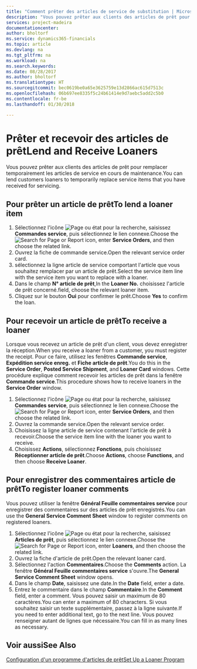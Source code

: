 ```yaml
---
title: "Comment prêter des articles de service de substitution | Microsoft Docs"
description: "Vous pouvez prêter aux clients des articles de prêt pour remplacer temporairement les articles de service en cours de maintenance."
services: project-madeira
documentationcenter: 
author: bholtorf
ms.service: dynamics365-financials
ms.topic: article
ms.devlang: na
ms.tgt_pltfrm: na
ms.workload: na
ms.search.keywords: 
ms.date: 08/28/2017
ms.author: bholtorf
ms.translationtype: HT
ms.sourcegitcommit: bec0619be0a65e3625759e13d2866ac615d7513c
ms.openlocfilehash: 06b697ee8335f5c24b61414e9d7aebc5add2c5b0
ms.contentlocale: fr-be
ms.lasthandoff: 01/30/2018

---
```

# <a name="lend-and-receive-loaners"></a><span data-ttu-id="69abe-103">Prêter et recevoir des articles de prêt</span><span class="sxs-lookup"><span data-stu-id="69abe-103">Lend and Receive Loaners</span></span>
<span data-ttu-id="69abe-104">Vous pouvez prêter aux clients des articles de prêt pour remplacer temporairement les articles de service en cours de maintenance.</span><span class="sxs-lookup"><span data-stu-id="69abe-104">You can lend customers loaners to temporarily replace service items that you have received for servicing.</span></span>  
  
## <a name="to-lend-a-loaner-item"></a><span data-ttu-id="69abe-105">Pour prêter un article de prêt</span><span class="sxs-lookup"><span data-stu-id="69abe-105">To lend a loaner item</span></span>    
1. <span data-ttu-id="69abe-106">Sélectionnez l'icône ![Page ou état pour la recherche](media/ui-search/search_small.png "Page ou état pour la recherche"), saisissez **Commandes service**, puis sélectionnez le lien connexe.</span><span class="sxs-lookup"><span data-stu-id="69abe-106">Choose the ![Search for Page or Report](media/ui-search/search_small.png "Search for Page or Report icon") icon, enter **Service Orders**, and then choose the related link.</span></span>  
2. <span data-ttu-id="69abe-107">Ouvrez la fiche de commande service.</span><span class="sxs-lookup"><span data-stu-id="69abe-107">Open the relevant service order card.</span></span>  
3. <span data-ttu-id="69abe-108">sélectionnez la ligne article de service comportant l'article que vous souhaitez remplacer par un article de prêt.</span><span class="sxs-lookup"><span data-stu-id="69abe-108">Select the service item line with the service item you want to replace with a loaner.</span></span>  
4. <span data-ttu-id="69abe-109">Dans le champ **N° article de prêt**,</span><span class="sxs-lookup"><span data-stu-id="69abe-109">In the **Loaner No.**</span></span> <span data-ttu-id="69abe-110">choisissez l'article de prêt concerné.</span><span class="sxs-lookup"><span data-stu-id="69abe-110">field, choose the relevant loaner item.</span></span>  
5. <span data-ttu-id="69abe-111">Cliquez sur le bouton **Oui** pour confirmer le prêt.</span><span class="sxs-lookup"><span data-stu-id="69abe-111">Choose **Yes** to confirm the loan.</span></span>  

## <a name="to-receive-a-loaner"></a><span data-ttu-id="69abe-112">Pour recevoir un article de prêt</span><span class="sxs-lookup"><span data-stu-id="69abe-112">To receive a loaner</span></span>  
<span data-ttu-id="69abe-113">Lorsque vous recevez un article de prêt d'un client, vous devez enregistrer la réception.</span><span class="sxs-lookup"><span data-stu-id="69abe-113">When you receive a loaner from a customer, you must register the receipt.</span></span> <span data-ttu-id="69abe-114">Pour ce faire, utilisez les fenêtres **Commande service**, **Expédition service enreg.** et **Fiche article de prêt**.</span><span class="sxs-lookup"><span data-stu-id="69abe-114">You do this in the **Service Order**, **Posted Service Shipment**, and **Loaner Card** windows.</span></span> <span data-ttu-id="69abe-115">Cette procédure explique comment recevoir les articles de prêt dans la fenêtre **Commande service**.</span><span class="sxs-lookup"><span data-stu-id="69abe-115">This procedure shows how to receive loaners in the **Service Order** window.</span></span>  
  
1. <span data-ttu-id="69abe-116">Sélectionnez l'icône ![Page ou état pour la recherche](media/ui-search/search_small.png "Page ou état pour la recherche"), saisissez **Commandes service**, puis sélectionnez le lien connexe.</span><span class="sxs-lookup"><span data-stu-id="69abe-116">Choose the ![Search for Page or Report](media/ui-search/search_small.png "Search for Page or Report icon") icon, enter **Service Orders**, and then choose the related link.</span></span>  
2. <span data-ttu-id="69abe-117">Ouvrez la commande service.</span><span class="sxs-lookup"><span data-stu-id="69abe-117">Open the relevant service order.</span></span>  
3. <span data-ttu-id="69abe-118">Choisissez la ligne article de service contenant l'article de prêt à recevoir.</span><span class="sxs-lookup"><span data-stu-id="69abe-118">Choose the service item line with the loaner you want to receive.</span></span>  
4. <span data-ttu-id="69abe-119">Choisissez **Actions**, sélectionnez **Fonctions**, puis choisissez **Réceptionner article de prêt**.</span><span class="sxs-lookup"><span data-stu-id="69abe-119">Choose **Actions**, choose **Functions**, and then choose **Receive Loaner**.</span></span>  

## <a name="to-register-loaner-comments"></a><span data-ttu-id="69abe-120">Pour enregistrer des commentaires article de prêt</span><span class="sxs-lookup"><span data-stu-id="69abe-120">To register loaner comments</span></span>  
<span data-ttu-id="69abe-121">Vous pouvez utiliser la fenêtre **Général Feuille commentaires service** pour enregistrer des commentaires sur des articles de prêt enregistrés.</span><span class="sxs-lookup"><span data-stu-id="69abe-121">You can use the **General Service Comment Sheet** window to register comments on registered loaners.</span></span>  
  
1. <span data-ttu-id="69abe-122">Sélectionnez l'icône ![Page ou état pour la recherche](media/ui-search/search_small.png "Page ou état pour la recherche"), saisissez **Articles de prêt**, puis sélectionnez le lien connexe.</span><span class="sxs-lookup"><span data-stu-id="69abe-122">Choose the ![Search for Page or Report](media/ui-search/search_small.png "Search for Page or Report icon") icon, enter **Loaners**, and then choose the related link.</span></span>  
2. <span data-ttu-id="69abe-123">Ouvrez la fiche d'article de prêt.</span><span class="sxs-lookup"><span data-stu-id="69abe-123">Open the relevant loaner card.</span></span>  
3. <span data-ttu-id="69abe-124">Sélectionnez l'action **Commentaires**.</span><span class="sxs-lookup"><span data-stu-id="69abe-124">Choose the **Comments** action.</span></span> <span data-ttu-id="69abe-125">La fenêtre **Général Feuille commentaires service** s'ouvre.</span><span class="sxs-lookup"><span data-stu-id="69abe-125">The **General Service Comment Sheet** window opens.</span></span>  
4. <span data-ttu-id="69abe-126">Dans le champ **Date**, saisissez une date.</span><span class="sxs-lookup"><span data-stu-id="69abe-126">In the **Date** field, enter a date.</span></span>  
5. <span data-ttu-id="69abe-127">Entrez le commentaire dans le champ **Commentaire**.</span><span class="sxs-lookup"><span data-stu-id="69abe-127">In the **Comment** field, enter a comment.</span></span> <span data-ttu-id="69abe-128">Vous pouvez saisir un maximum de 80 caractères.</span><span class="sxs-lookup"><span data-stu-id="69abe-128">You can enter a maximum of 80 characters.</span></span> <span data-ttu-id="69abe-129">Si vous souhaitez saisir un texte supplémentaire, passez à la ligne suivante.</span><span class="sxs-lookup"><span data-stu-id="69abe-129">If you need to enter additional text, go to the next line.</span></span> <span data-ttu-id="69abe-130">Vous pouvez renseigner autant de lignes que nécessaire.</span><span class="sxs-lookup"><span data-stu-id="69abe-130">You can fill in as many lines as necessary.</span></span>  
  
## <a name="see-also"></a><span data-ttu-id="69abe-131">Voir aussi</span><span class="sxs-lookup"><span data-stu-id="69abe-131">See Also</span></span>  
[<span data-ttu-id="69abe-132">Configuration d'un programme d'articles de prêt</span><span class="sxs-lookup"><span data-stu-id="69abe-132">Set Up a Loaner Program</span></span>](service-how-setup-loaner-program.md)   

